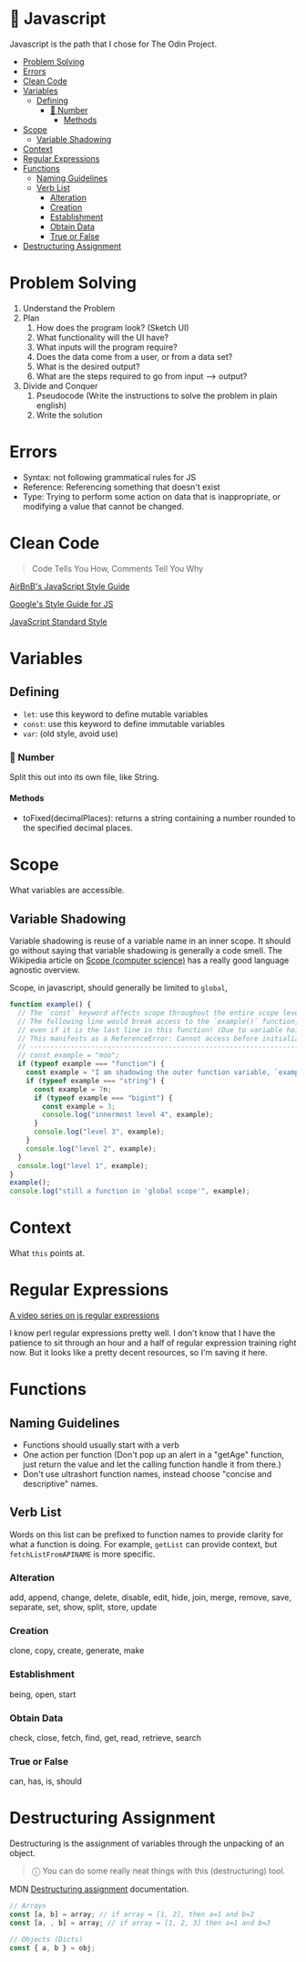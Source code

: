# 🚧 Javascript <!-- omit from toc -->

Javascript is the path that I chose for The Odin Project.

- [Problem Solving](#problem-solving)
- [Errors](#errors)
- [Clean Code](#clean-code)
- [Variables](#variables)
  - [Defining](#defining)
    - [🚧 Number](#-number)
      - [Methods](#methods)
- [Scope](#scope)
  - [Variable Shadowing](#variable-shadowing)
- [Context](#context)
- [Regular Expressions](#regular-expressions)
- [Functions](#functions)
  - [Naming Guidelines](#naming-guidelines)
  - [Verb List](#verb-list)
    - [Alteration](#alteration)
    - [Creation](#creation)
    - [Establishment](#establishment)
    - [Obtain Data](#obtain-data)
    - [True or False](#true-or-false)
- [Destructuring Assignment](#destructuring-assignment)

# Problem Solving

1. Understand the Problem
2. Plan
   1. How does the program look? (Sketch UI)
   2. What functionality will the UI have?
   3. What inputs will the program require?
   4. Does the data come from a user, or from a data set?
   5. What is the desired output?
   6. What are the steps required to go from input --> output?
3. Divide and Conquer
   1. Pseudocode (Write the instructions to solve the problem in plain english)
   2. Write the solution

# Errors

- Syntax: not following grammatical rules for JS
- Reference: Referencing something that doesn't exist
- Type: Trying to perform some action on data that is inappropriate, or modifying a value that cannot be changed.

# Clean Code

> Code Tells You How, Comments Tell You Why

[AirBnB's JavaScript Style Guide](https://github.com/airbnb/javascript)

[Google's Style Guide for JS](https://google.github.io/styleguide/jsguide.html)

[JavaScript Standard Style](https://standardjs.com/rules.html)

# Variables

## Defining

- `let`: use this keyword to define mutable variables
- `const`: use this keyword to define immutable variables
- `var`: (old style, avoid use)

### 🚧 Number

Split this out into its own file, like String.

#### Methods

- toFixed(decimalPlaces): returns a string containing a number rounded to the specified decimal places.

# Scope

What variables are accessible.

## Variable Shadowing

Variable shadowing is reuse of a variable name in an inner scope. It should go without saying that variable shadowing is generally a code smell. The Wikipedia article on [Scope (computer science)](<https://en.wikipedia.org/wiki/Scope_(computer_science)>) has a really good language agnostic overview.

Scope, in javascript, should generally be limited to `global`,

```js
function example() {
  // The `const` keyword affects scope throughout the entire scope level
  // The following line would break access to the `example()` function,
  // even if it is the last line in this function! (Due to variable hoisting)
  // This manifests as a ReferenceError: Cannot access before initialization
  // ---------------------------------------------------------------------------
  // const example = "moo";
  if (typeof example === "function") {
    const example = "I am shadowing the outer function variable, `example`";
    if (typeof example === "string") {
      const example = 7n;
      if (typeof example === "bigint") {
        const example = 3;
        console.log("innermost level 4", example);
      }
      console.log("level 3", example);
    }
    console.log("level 2", example);
  }
  console.log("level 1", example);
}
example();
console.log("still a function in 'global scope'", example);
```

# Context

What `this` points at.

# Regular Expressions

[A video series on js regular expressions](https://www.youtube.com/playlist?list=PL4cUxeGkcC9g6m_6Sld9Q4jzqdqHd2HiD)

I know perl regular expressions pretty well. I don't know that I have the patience to sit through an hour and a half of regular expression training right now. But it looks like a pretty decent resources, so I'm saving it here.

# Functions

## Naming Guidelines

- Functions should usually start with a verb
- One action per function (Don't pop up an alert in a "getAge" function, just return the value and let the calling function handle it from there.)
- Don't use ultrashort function names, instead choose "concise and descriptive" names.

## Verb List

Words on this list can be prefixed to function names to provide clarity for what a function is doing. For example, `getList` can provide context, but `fetchListFromAPINAME` is more specific.

### Alteration

add, append, change, delete, disable, edit, hide, join, merge, remove, save, separate, set, show, split, store, update

### Creation

clone, copy, create, generate, make

### Establishment

being, open, start

### Obtain Data

check, close, fetch, find, get, read, retrieve, search

### True or False

can, has, is, should

# Destructuring Assignment

Destructuring is the assignment of variables through the unpacking of an object.

> ⓘ You can do some really neat things with this (destructuring) tool.

MDN [Destructuring assignment](https://developer.mozilla.org/en-US/docs/Web/JavaScript/Reference/Operators/Destructuring_assignment) documentation.

```js
// Arrays
const [a, b] = array; // if array = [1, 2], then a=1 and b=2
const [a, , b] = array; // if array = [1, 2, 3] then a=1 and b=3

// Objects (Dicts)
const { a, b } = obj;
```
